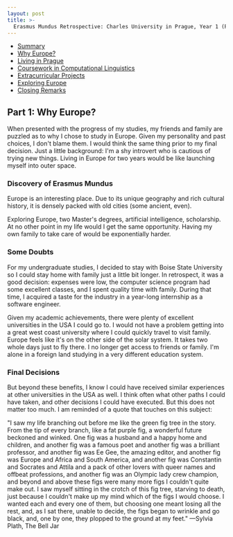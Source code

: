 ```yaml
---
layout: post
title: >-
  Erasmus Mundus Retrospective: Charles University in Prague, Year 1 (Part 1)
---
```


- [Summary](2018-09-11-erasmus-mundus.md)
- [Why Europe?](2018-09-11-erasmus-why-europe.md)
- [Living in Prague](2018-09-11-erasmus-living-in-prague.md)
- [Coursework in Computational Linguistics](2018-09-11-erasmus-coursework-in-computational-linguistics.md)
- [Extracurricular Projects](2018-09-11-erasmus-extracurricular-projects.md)
- [Exploring Europe](2018-09-11-erasmus-exploring-europe.md)
- [Closing Remarks](2018-09-11-erasmus-mundus-conclusion.md)

## Part 1: Why Europe?

When presented with the progress of my studies, my friends and family are puzzled as to why I chose to study in Europe. Given my personality and past choices, I don't blame them. I would think the same thing prior to my final decision. Just a little background: I'm a shy introvert who is cautious of trying new things. Living in Europe for two years would be like launching myself into outer space.

### Discovery of Erasmus Mundus

Europe is an interesting place. Due to its unique geography and rich cultural history, it is densely packed with old cities (some ancient, even).

Exploring Europe, two Master's degrees, artificial intelligence, scholarship. At no other point in my life would I get the same opportunity. Having my own family to take care of would be exponentially harder.

### Some Doubts

For my undergraduate studies, I decided to stay with Boise State University so I could stay home with family just a little bit longer. In retrospect, it was a good decision: expenses were low, the computer science program had some excellent classes, and I spent quality time with family. During that time, I acquired a taste for the industry in a year-long internship as a software engineer.

Given my academic achievements, there were plenty of excellent universities in the USA I could go to. I would not have a problem getting into a great west coast university where I could quickly travel to visit family. Europe feels like it's on the other side of the solar system. It takes two whole days just to fly there. I no longer get access to friends or family. I'm alone in a foreign land studying in a very different education system.

### Final Decisions



But beyond these benefits, I know I could have received similar experiences at other universities in the USA as well. I think often what other paths I could have taken, and other decisions I could have executed. But this does not matter too much. I am reminded of a quote that touches on this subject:

"I saw my life branching out before me like the green fig tree in the story. From the tip of every branch, like a fat purple fig, a wonderful future beckoned and winked. One fig was a husband and a happy home and children, and another fig was a famous poet and another fig was a brilliant professor, and another fig was Ee Gee, the amazing editor, and another fig was Europe and Africa and South America, and another fig was Constantin and Socrates and Attila and a pack of other lovers with queer names and offbeat professions, and another fig was an Olympic lady crew champion, and beyond and above these figs were many more figs I couldn't quite make out. I saw myself sitting in the crotch of this fig tree, starving to death, just because I couldn't make up my mind which of the figs I would choose. I wanted each and every one of them, but choosing one meant losing all the rest, and, as I sat there, unable to decide, the figs began to wrinkle and go black, and, one by one, they plopped to the ground at my feet."
—Sylvia Plath, The Bell Jar